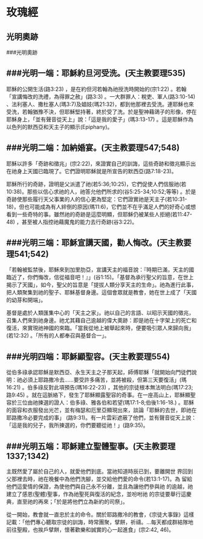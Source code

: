 玫瑰經
=========
光明奧跡 
-------
###光明奧跡

###光明一端：耶穌約旦河受洗。(天主教要理535)
----
耶穌的公開生活(路3:23) ，是在約但河若翰為祂授洗時開始的(宗1:22) 。若翰「宣講悔改的洗禮，為得罪之赦」(路3:3) 。一大群罪人：稅吏、軍人(路3:10-14) 、法利塞人、撒杜塞人(瑪3:7)及娼妓(瑪21:32)，都到他那裡去受洗。連耶穌也來受洗，若翰猶豫不決，但耶穌堅持著，終於受了洗。於是聖神藉鴿子的形像，停在耶穌身上，「並有聲音從天上」說：「這是我的愛子」(瑪3:13-17) 。這是耶穌作為以色列的默西亞和天主子的顯示(Epiphany)。

 

###光明二端：加納婚宴。(天主教要理547;548)
----
耶穌以許多「奇跡和徵兆」(宗2:22)，來證實自己的訓誨，這些奇跡和徵兆顯示出在祂身上天國已臨現了。它們證明耶穌就是所宣告的默西亞(路7:18-23)。

耶穌所行的奇跡，證明是父派遣了祂(若5:36;10:25)，它們促使人們信服祂(若10:38)。那些以信心求祂的人，祂答允他們所求的(谷5:25-34;10:52;等等) 。於是奇跡使那些履行天父事業的人的信心更為堅定：它們證實祂是天主子(若10:31-18)，但也可能成為有人絆倒的原因(瑪11:6)，它們並不在乎滿足人們的好奇心或想看到一些奇特的事。雖然祂的奇跡是這麼明顯，但耶穌仍被某些人拒絕(若11:47-48) ，甚至被人指控祂藉魔鬼的能力去行奇跡(谷3:22)。

###光明三端：耶穌宣講天國，勸人悔改。(天主教要理541;542)
----
「若翰被監禁後，耶穌來到加里肋亞，宣講天主的福音說：『時期已滿，天主的國臨近了，你們悔改，信從福音吧！』」(谷1:15)。「基督為承行聖父的旨意，在世上揭示了天國」，如今，聖父的旨意是「提拔人類分享天主的生命」。祂為進行此事，把人類聚集到祂的聖子、耶穌基督身邊。這個會眾就是教會，她在世上成了「天國的幼芽和開端」。

基督是處於人類匯集中心的「天主之家」。祂以自己的言語、以昭示天國的徵兆，召集人們來到祂身邊。祂尤其藉自己逾越的偉大奧跡：即是祂在十字架上的死亡和復活，來實現祂神國的來臨。「當我從地上被舉起來時，便要吸引眾人來歸向我」(若12:32) 。「所有的人都奉召與基督合一」。

###光明四端：耶穌顯聖容。(天主教要理554)
----
從伯多祿承認耶穌是默西亞、永生天主之子那天起，師傅耶穌「就開始向門徒們說明：祂必須上耶路撒冷去……要受許多痛苦，並將被殺，但第三天要復活」(瑪16:21) 。伯多祿反對此項預告(瑪16:22-23) ，其他的宗徒根本無法明白(瑪17:23;路9:45) 。就在這脈絡下，發生了耶穌顯露聖容的奇事。在一座高山上，耶穌顯聖容於三位由祂揀選的證人：伯多祿、雅各伯和若望(瑪17:1-8;伯後1:16-18.) 。耶穌的面容和衣服發出光芒，並有梅瑟和厄里亞顯現出來，談論「耶穌的去世，即祂在耶路撒冷必要完成的事」 (路9:31)。有一片雲彩遮蔽了他們，並有聲音從天上說：「這是我的兒子，我所揀選的，你們要聽從祂！」(路9:35)。

###光明五端：耶穌建立聖體聖事。(天主教要理1337;1342)
----
主既然愛了屬於自己的人，就愛他們到底。當祂知道時辰已到，要離開世 界回到父那裡去時，祂在晚餐中為他們洗腳，並交給他們愛的命令(若13:1-17)。為 留給他們這愛情的保證，為使他們與自己永不分離，並且為讓他們參與祂 的逾越，祂建立了感恩(聖體)聖事，作為祂聖死與復活的紀念，並吩咐祂 的宗徒要舉行這慶典，直至祂的再來；「於是將他們立為新約的司祭」。

從一開始，教會就一直忠於主的命令。關於耶路撒冷的教會，《宗徒大事錄》這樣記載：「他們專心聽取宗徒的訓誨，時常團聚，擘餅，祈禱。…每天都成群結隊地前往聖殿，也挨戶擘餅，懷著歡樂和誠實的心一起進食」(宗2:42, 46)。